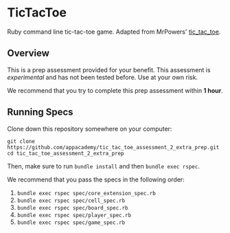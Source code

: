 # TicTacToe

Ruby command line tic-tac-toe game.  Adapted from MrPowers' [tic_tac_toe][tic_tac_toe].

[tic_tac_toe]: https://github.com/MrPowers/tic_tac_toe/

## Overview

This is a prep assessment provided for your benefit.  This assessment is *experimental* and has not been tested before.  Use at your own risk.

We recommend that you try to complete this prep assessment within **1 hour**.

## Running Specs

Clone down this repository somewhere on your computer:

```
git clone https://github.com/appacademy/tic_tac_toe_assessment_2_extra_prep.git
cd tic_tac_toe_assessment_2_extra_prep

```

Then, make sure to run `bundle install` and then `bundle exec rspec`.

We recommend that you pass the specs in the following order:

1. `bundle exec rspec spec/core_extension_spec.rb`
2. `bundle exec rspec spec/cell_spec.rb`
3. `bundle exec rspec spec/board_spec.rb`
4. `bundle exec rspec spec/player_spec.rb`
5. `bundle exec rspec spec/game_spec.rb`


